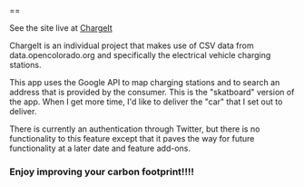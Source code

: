 ==

See the site live at [ChargeIt](http://shielded-depths-8243.herokuapp.com)

ChargeIt is an individual project that makes use of CSV data from data.opencolorado.org and specifically the electrical vehicle charging stations.

This app uses the Google API to map charging stations and to search an address that is provided by the consumer. This is the "skatboard" version of the app. When I get more time, I'd like to deliver the "car" that I set out to deliver.

There is currently an authentication through Twitter, but there is no functionality to this feature except that it paves the way for future functionality at a later date and feature add-ons.

### Enjoy improving your carbon footprint!!!!
